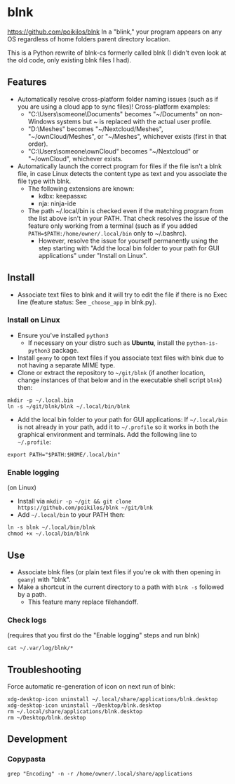 # blnk
https://github.com/poikilos/blnk
In a "blink," your program appears on any OS regardless of home folders parent directory location.

This is a Python rewrite of blnk-cs formerly called blnk (I didn't even look at the old code, only existing blnk files I had).

## Features
- Automatically resolve cross-platform folder naming issues (such as if you are using a cloud app to sync files)! Cross-platform examples:
  - "C:\Users\someone\Documents" becomes "~/Documents" on non-Windows systems but ~ is replaced with the actual user profile.
  - "D:\Meshes" becomes "~/Nextcloud/Meshes", "~/ownCloud/Meshes", or "~/Meshes", whichever exists (first in that order).
  - "C:\Users\someone\ownCloud" becomes "~/Nextcloud" or "~/ownCloud", whichever exists.
- Automatically launch the correct program for files if the file isn't a blnk file, in case Linux detects the content type as text and you associate the file type with blnk.
  - The following extensions are known:
    - kdbx: keepassxc
    - nja: ninja-ide
  - The path ~/.local/bin is checked even if the matching program from the list above isn't in your PATH. That check resolves the issue of the feature only working from a terminal (such as if you added `PATH=$PATH:/home/owner/.local/bin` only to ~/.bashrc).
    - However, resolve the issue for yourself permanently using the step starting with "Add the local bin folder to your path for GUI applications" under "Install on Linux".

## Install
- Associate text files to blnk and it will try to edit the file if there is no Exec line (feature status: See `_choose_app` in blnk.py).

### Install on Linux
- Ensure you've installed `python3`
  - If necessary on your distro such as **Ubuntu**, install the `python-is-python3` package.
- Install `geany` to open text files if you associate text files with blnk due to not having a separate MIME type.
- Clone or extract the repository to `~/git/blnk` (if another location, change instances of that below and in the executable shell script `blnk`) then:
```
mkdir -p ~/.local.bin
ln -s ~/git/blnk/blnk ~/.local/bin/blnk
```
- Add the local bin folder to your path for GUI applications: If `~/.local/bin` is not already in your path, add it to `~/.profile` so it works in both the graphical environment and terminals. Add the following line to `~/.profile`:
```
export PATH="$PATH:$HOME/.local/bin"
```

### Enable logging
(on Linux)
- Install via `mkdir -p ~/git && git clone https://github.com/poikilos/blnk ~/git/blnk`
- Add `~/.local/bin` to your PATH then:
```
ln -s blnk ~/.local/bin/blnk
chmod +x ~/.local/bin/blnk
```


## Use
- Associate blnk files (or plain text files if you're ok with then opening in `geany`) with "blnk".
- Make a shortcut in the current directory to a path with `blnk -s` followed by a path.
  - This feature many replace filehandoff.

### Check logs
(requires that you first do the "Enable logging" steps and run blnk)
```
cat ~/.var/log/blnk/*
```

## Troubleshooting
Force automatic re-generation of icon on next run of blnk:
```
xdg-desktop-icon uninstall ~/.local/share/applications/blnk.desktop
xdg-desktop-icon uninstall ~/Desktop/blnk.desktop
rm ~/.local/share/applications/blnk.desktop
rm ~/Desktop/blnk.desktop
```

## Development

### Copypasta
```
grep "Encoding" -n -r /home/owner/.local/share/applications
```
